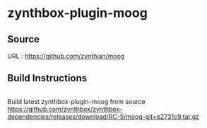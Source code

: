 # zynthbox-plugin-moog

## Source
URL : https://github.com/zynthian/moog

## Build Instructions
```sh
```

Build latest zynthbox-plugin-moog from source https://github.com/zynthbox/zynthbox-dependencies/releases/download/RC-5/moog-git+e2731c9.tar.gz
